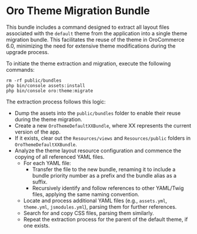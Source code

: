 # Oro Theme Migration Bundle

This bundle includes a command designed to extract all layout files associated with the `default` theme from the application into a single theme migration bundle. 
This facilitates the reuse of the theme in OroCommerce 6.0, minimizing the need for extensive theme modifications during the upgrade process.

To initiate the theme extraction and migration, execute the following commands:
```shell
rm -rf public/bundles
php bin/console assets:install
php bin/console oro:theme:migrate
```

The extraction process follows this logic:
- Dump the assets into the `public/bundles` folder to enable their reuse during the theme migration.
- Create a new `OroThemeDefaultXXBundle`, where XX represents the current version of the app.
- If it exists, clear out the `Resources/views` and `Resources/public` folders in `OroThemeDefaultXXBundle`.
- Analyze the theme layout resource configuration and commence the copying of all referenced YAML files.
  - For each YAML file:
    - Transfer the file to the new bundle, renaming it to include a bundle priority number as a prefix and the bundle alias as a suffix.
    - Recursively identify and follow references to other YAML/Twig files, applying the same naming convention.
  - Locate and process additional YAML files (e.g., `assets.yml`, `theme.yml`, `jsmodules.yml`), parsing them for further references.
  - Search for and copy CSS files, parsing them similarly.
  - Repeat the extraction process for the parent of the default theme, if one exists.
